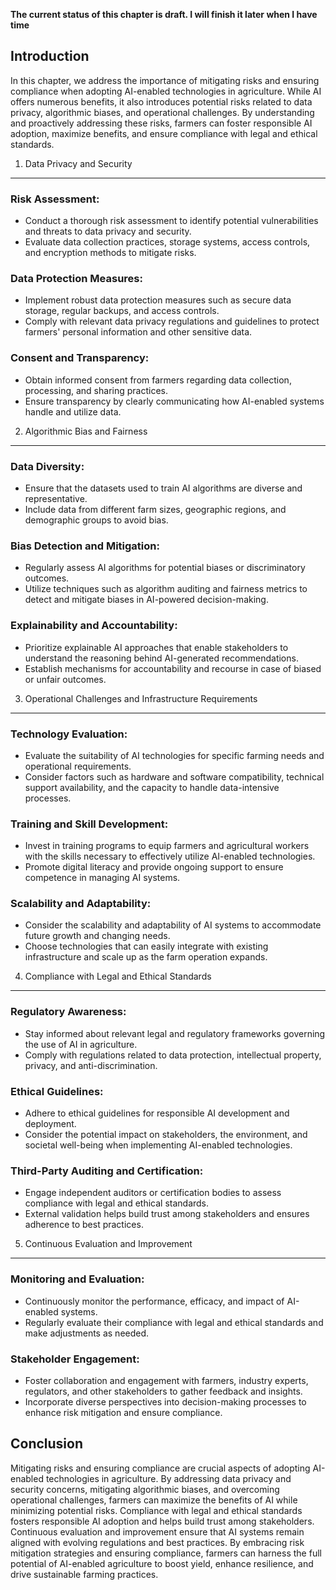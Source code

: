 **The current status of this chapter is draft. I will finish it later when I have time**

Introduction
------------

In this chapter, we address the importance of mitigating risks and ensuring compliance when adopting AI-enabled technologies in agriculture. While AI offers numerous benefits, it also introduces potential risks related to data privacy, algorithmic biases, and operational challenges. By understanding and proactively addressing these risks, farmers can foster responsible AI adoption, maximize benefits, and ensure compliance with legal and ethical standards.

1. Data Privacy and Security
----------------------------

### Risk Assessment:

* Conduct a thorough risk assessment to identify potential vulnerabilities and threats to data privacy and security.
* Evaluate data collection practices, storage systems, access controls, and encryption methods to mitigate risks.

### Data Protection Measures:

* Implement robust data protection measures such as secure data storage, regular backups, and access controls.
* Comply with relevant data privacy regulations and guidelines to protect farmers' personal information and other sensitive data.

### Consent and Transparency:

* Obtain informed consent from farmers regarding data collection, processing, and sharing practices.
* Ensure transparency by clearly communicating how AI-enabled systems handle and utilize data.

2. Algorithmic Bias and Fairness
--------------------------------

### Data Diversity:

* Ensure that the datasets used to train AI algorithms are diverse and representative.
* Include data from different farm sizes, geographic regions, and demographic groups to avoid bias.

### Bias Detection and Mitigation:

* Regularly assess AI algorithms for potential biases or discriminatory outcomes.
* Utilize techniques such as algorithm auditing and fairness metrics to detect and mitigate biases in AI-powered decision-making.

### Explainability and Accountability:

* Prioritize explainable AI approaches that enable stakeholders to understand the reasoning behind AI-generated recommendations.
* Establish mechanisms for accountability and recourse in case of biased or unfair outcomes.

3. Operational Challenges and Infrastructure Requirements
---------------------------------------------------------

### Technology Evaluation:

* Evaluate the suitability of AI technologies for specific farming needs and operational requirements.
* Consider factors such as hardware and software compatibility, technical support availability, and the capacity to handle data-intensive processes.

### Training and Skill Development:

* Invest in training programs to equip farmers and agricultural workers with the skills necessary to effectively utilize AI-enabled technologies.
* Promote digital literacy and provide ongoing support to ensure competence in managing AI systems.

### Scalability and Adaptability:

* Consider the scalability and adaptability of AI systems to accommodate future growth and changing needs.
* Choose technologies that can easily integrate with existing infrastructure and scale up as the farm operation expands.

4. Compliance with Legal and Ethical Standards
----------------------------------------------

### Regulatory Awareness:

* Stay informed about relevant legal and regulatory frameworks governing the use of AI in agriculture.
* Comply with regulations related to data protection, intellectual property, privacy, and anti-discrimination.

### Ethical Guidelines:

* Adhere to ethical guidelines for responsible AI development and deployment.
* Consider the potential impact on stakeholders, the environment, and societal well-being when implementing AI-enabled technologies.

### Third-Party Auditing and Certification:

* Engage independent auditors or certification bodies to assess compliance with legal and ethical standards.
* External validation helps build trust among stakeholders and ensures adherence to best practices.

5. Continuous Evaluation and Improvement
----------------------------------------

### Monitoring and Evaluation:

* Continuously monitor the performance, efficacy, and impact of AI-enabled systems.
* Regularly evaluate their compliance with legal and ethical standards and make adjustments as needed.

### Stakeholder Engagement:

* Foster collaboration and engagement with farmers, industry experts, regulators, and other stakeholders to gather feedback and insights.
* Incorporate diverse perspectives into decision-making processes to enhance risk mitigation and ensure compliance.

Conclusion
----------

Mitigating risks and ensuring compliance are crucial aspects of adopting AI-enabled technologies in agriculture. By addressing data privacy and security concerns, mitigating algorithmic biases, and overcoming operational challenges, farmers can maximize the benefits of AI while minimizing potential risks. Compliance with legal and ethical standards fosters responsible AI adoption and helps build trust among stakeholders. Continuous evaluation and improvement ensure that AI systems remain aligned with evolving regulations and best practices. By embracing risk mitigation strategies and ensuring compliance, farmers can harness the full potential of AI-enabled agriculture to boost yield, enhance resilience, and drive sustainable farming practices.
